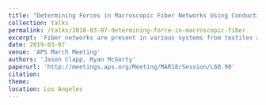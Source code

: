 ```yaml
---
title: "Determining Forces in Macroscopic Fiber Networks Using Conductive Fabric"
collection: talks
permalink: /talks/2018-03-07-determining-force-in-macroscopic-fiber
excerpt: 'Fiber networks are present in various systems from textiles and paper to the cytoskeleton and tissues. Simulations of fiber networks have unveiled interesting emergent phenomena. However, it has proven difficult to experimentally probe how forces are distributed across individual fibers in such networks. Here we are able to determine the force distribution through multiple geometries of macroscopic networks in both two and three dimensions in a simple manner. We construct networks out of macroscopic strips of conductive fabric. We measure the change in resistivity of each element of conductive fabric as a network is perturbed to determine the force on each element simultaneously. We investigate the magnitudes of the forces within the network and how those forces are spatially distributed through the network. Our model system makes determining the stress throughout a large system quite simple, and can be applied to large and three-dimensional systems.'
date: 2019-03-07
venue: 'APS March Meeting'
authors: 'Jason Clapp, Ryan McGorty'
paperurl: 'http://meetings.aps.org/Meeting/MAR18/Session/L60.90'
citation: 
theme: 
location: Los Angeles
---
```


